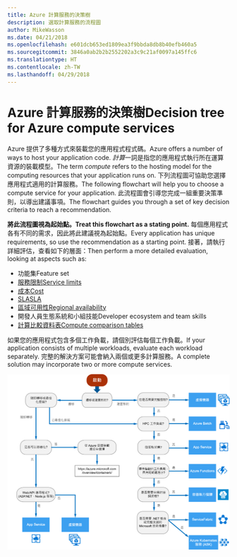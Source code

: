 ```yaml
---
title: Azure 計算服務的決策樹
description: 選取計算服務的流程圖
author: MikeWasson
ms.date: 04/21/2018
ms.openlocfilehash: e601dcb653ed1809ea3f9bbda8db8b40efb460a5
ms.sourcegitcommit: 3846a0ab2b2b2552202a3c9c21af0097a145ffc6
ms.translationtype: HT
ms.contentlocale: zh-TW
ms.lasthandoff: 04/29/2018
---
```

# <a name="decision-tree-for-azure-compute-services"></a><span data-ttu-id="f8a22-103">Azure 計算服務的決策樹</span><span class="sxs-lookup"><span data-stu-id="f8a22-103">Decision tree for Azure compute services</span></span>

<span data-ttu-id="f8a22-104">Azure 提供了多種方式來裝載您的應用程式程式碼。</span><span class="sxs-lookup"><span data-stu-id="f8a22-104">Azure offers a number of ways to host your application code.</span></span> <span data-ttu-id="f8a22-105">*計算*一詞是指您的應用程式執行所在運算資源的裝載模型。</span><span class="sxs-lookup"><span data-stu-id="f8a22-105">The term *compute* refers to the hosting model for the computing resources that your application runs on.</span></span> <span data-ttu-id="f8a22-106">下列流程圖可協助您選擇應用程式適用的計算服務。</span><span class="sxs-lookup"><span data-stu-id="f8a22-106">The following flowchart will help you to choose a compute service for your application.</span></span> <span data-ttu-id="f8a22-107">此流程圖會引導您完成一組重要決策準則，以導出建議事項。</span><span class="sxs-lookup"><span data-stu-id="f8a22-107">The flowchart guides you through a set of key decision criteria to reach a recommendation.</span></span> 

<span data-ttu-id="f8a22-108">**將此流程圖視為起始點。**</span><span class="sxs-lookup"><span data-stu-id="f8a22-108">**Treat this flowchart as a stating point.**</span></span> <span data-ttu-id="f8a22-109">每個應用程式各有不同的需求，因此將此建議視為起始點。</span><span class="sxs-lookup"><span data-stu-id="f8a22-109">Every application has unique requirements, so use the recommendation as a starting point.</span></span> <span data-ttu-id="f8a22-110">接著，請執行詳細評估，查看如下的層面：</span><span class="sxs-lookup"><span data-stu-id="f8a22-110">Then perform a more detailed evaluation, looking at aspects such as:</span></span>
 
- <span data-ttu-id="f8a22-111">功能集</span><span class="sxs-lookup"><span data-stu-id="f8a22-111">Feature set</span></span>
- [<span data-ttu-id="f8a22-112">服務限制</span><span class="sxs-lookup"><span data-stu-id="f8a22-112">Service limits</span></span>](/azure/azure-subscription-service-limits)
- [<span data-ttu-id="f8a22-113">成本</span><span class="sxs-lookup"><span data-stu-id="f8a22-113">Cost</span></span>](https://azure.microsoft.com/pricing/)
- [<span data-ttu-id="f8a22-114">SLA</span><span class="sxs-lookup"><span data-stu-id="f8a22-114">SLA</span></span>](https://azure.microsoft.com/support/legal/sla/)
- [<span data-ttu-id="f8a22-115">區域可用性</span><span class="sxs-lookup"><span data-stu-id="f8a22-115">Regional availability</span></span>](https://azure.microsoft.com/global-infrastructure/services/)
- <span data-ttu-id="f8a22-116">開發人員生態系統和小組技能</span><span class="sxs-lookup"><span data-stu-id="f8a22-116">Developer ecosystem and team skills</span></span>
- [<span data-ttu-id="f8a22-117">計算比較資料表</span><span class="sxs-lookup"><span data-stu-id="f8a22-117">Compute comparison tables</span></span>](./compute-comparison.md)

<span data-ttu-id="f8a22-118">如果您的應用程式包含多個工作負載，請個別評估每個工作負載。</span><span class="sxs-lookup"><span data-stu-id="f8a22-118">If your application consists of multiple workloads, evaluate each workload separately.</span></span> <span data-ttu-id="f8a22-119">完整的解決方案可能會納入兩個或更多計算服務。</span><span class="sxs-lookup"><span data-stu-id="f8a22-119">A complete solution may incorporate two or more compute services.</span></span>

![](../images/compute-decision-tree.svg)

